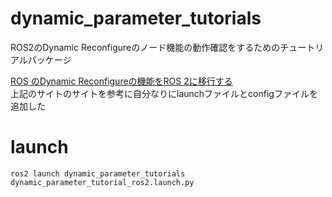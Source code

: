# dynamic_parameter_tutorials
ROS2のDynamic Reconfigureのノード機能の動作確認をするためのチュートリアルパッケージ

[ROS のDynamic Reconfigureの機能をROS 2に移行する](https://qiita.com/porizou1/items/8f8efe5d21e2602bcb4e)<br>
上記のサイトのサイトを参考に自分なりにlaunchファイルとconfigファイルを追加した

# launch
```
ros2 launch dynamic_parameter_tutorials dynamic_parameter_tutorial_ros2.launch.py
```